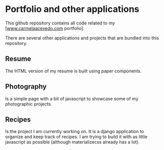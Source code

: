 # Portfolio and other applications

This github repository contains all code related to my [www.carmelaacevedo.com portfolio].

There are several other applications and projects that are bundled into this repository.

## Resume

The HTML version of my resume is built using paper components.

## Photography

Is a simple page with a bit of javascript to showcase some of my photographic projects.

## Recipes

Is the project I am currently working on. It is a django application to organize and keep track of recipes. I am trying to build it with as little javascript as possible (although materializecss already has a lot).
